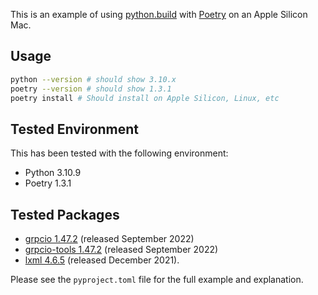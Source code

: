 This is an example of using [python.build](https://python.build) with [Poetry](https://github.com/python-poetry/poetry) on an Apple Silicon Mac.

## Usage
```bash
python --version # should show 3.10.x
poetry --version # should show 1.3.1
poetry install # Should install on Apple Silicon, Linux, etc
```

## Tested Environment
This has been tested with the following environment:

- Python 3.10.9
- Poetry 1.3.1

## Tested Packages
- [grpcio 1.47.2](https://pypi.org/project/grpcio/1.47.2/) (released September 2022)
- [grpcio-tools 1.47.2](https://pypi.org/project/grpcio-tools/1.47.2/) (released September 2022)
- [lxml 4.6.5](https://pypi.org/project/lxml/4.6.5/) (released December 2021).

Please see the `pyproject.toml` file for the full example and explanation.